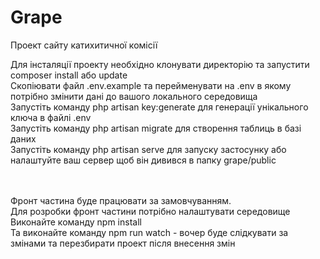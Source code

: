 # Grape
 Проект сайту катихитичної комісії

Для інсталяції проекту необхідно клонувати директорію та запустити composer install або update<br>
Скопіювати файл .env.example та перейменувати на .env в якому потрібно змінити дані до вашого локального середовища<br>
Запустіть команду php artisan key:generate для генерації унікального ключа в файлі .env<br>
Запустіть команду php artisan migrate для створення таблиць в базі даних<br>
Запустіть команду php artisan serve для запуску застосунку або налаштуйте ваш сервер щоб він дивився в папку grape/public<br><br><br>

Фронт частина буде працювати за замовчуванням.<br>
Для розробки фронт частини потрібно налаштувати середовище<br>
Виконайте команду npm install<br>
Та виконайте команду npm run watch - вочер буде слідкувати за змінами та перезбирати проект після внесення змін
